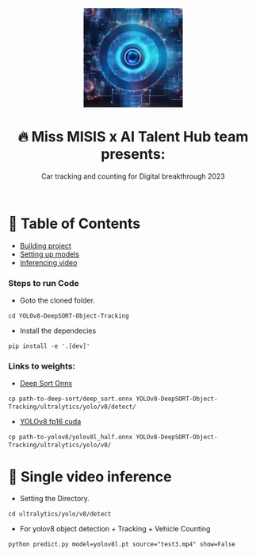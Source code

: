 <!--Start-->
<div align="center">

  <img src="logo.png" alt="logo" width="200" height="auto" />
  <h1>🔥 Miss MISIS x AI Talent Hub team presents:</h1>
  
  <p>
    Car tracking and counting for Digital breakthrough 2023 
  </p>
  
</div>

<br />

# :notebook_with_decorative_cover: Table of Contents
<!-- Table of Contents -->
- [Building project](#steps-to-run-code)
- [Setting up models](#link-to-weights)
- [Inferencing video](#movie-camera-single-video-inference)

<!-- Building project -->
### Steps to run Code


- Goto the cloned folder.
```
cd YOLOv8-DeepSORT-Object-Tracking
```
- Install the dependecies
```
pip install -e '.[dev]'

```
<!-- Setting up models -->
### Links to weights:
- [Deep Sort Onnx](https://disk.yandex.com/d/LN69wukpZystzg)
```
cp path-to-deep-sort/deep_sort.onnx YOLOv8-DeepSORT-Object-Tracking/ultralytics/yolo/v8/detect/
```

- [YOLOv8 fp16 cuda](https://disk.yandex.com/d/wml7Ti67_0-ikA)
```
cp path-to-yolov8/yolov8l_half.onnx YOLOv8-DeepSORT-Object-Tracking/ultralytics/yolo/v8/
```


<!-- Inferencing video -->
# 🎥 Single video inference
- Setting the Directory.
```
cd ultralytics/yolo/v8/detect

```

- For yolov8 object detection + Tracking + Vehicle Counting
```
python predict.py model=yolov8l.pt source="test3.mp4" show=False
```
